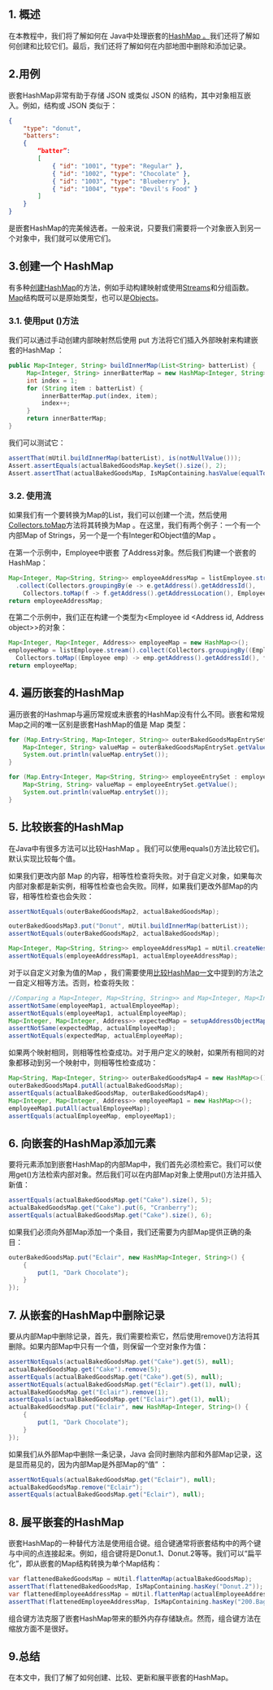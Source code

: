## 1. 概述

在本教程中，我们将了解如何在 Java中处理嵌套的[HashMap 。](https://www.baeldung.com/java-hashmap)我们还将了解如何创建和比较它们。最后，我们还将了解如何在内部地图中删除和添加记录。

## 2.用例

嵌套HashMap非常有助于存储 JSON 或类似 JSON 的结构，其中对象相互嵌入。例如，结构或 JSON 类似于：

```json
{
    "type": "donut",
    "batters":
    {
        “batter”:
        [
            { "id": "1001", "type": "Regular" },
            { "id": "1002", "type": "Chocolate" },
            { "id": "1003", "type": "Blueberry" },
            { "id": "1004", "type": "Devil's Food" }
        ]
    }
} 
```

是嵌套HashMap的完美候选者。一般来说，只要我们需要将一个对象嵌入到另一个对象中，我们就可以使用它们。

## 3.创建一个 HashMap

有多种[创建HashMap](https://www.baeldung.com/java-initialize-hashmap)的方法，例如手动构建映射或使用[Streams](https://www.baeldung.com/java-streams)和分组函数。[Map](https://www.baeldung.com/java-hashmap)结构既可以是原始类型，也可以是[Objects](https://www.baeldung.com/java-classes-objects)。

### 3.1. 使用put ()方法

我们可以通过手动创建内部映射然后使用 put 方法将它们插入外部映射来构建嵌套的HashMap ：

```java
public Map<Integer, String> buildInnerMap(List<String> batterList) {
     Map<Integer, String> innerBatterMap = new HashMap<Integer, String>();
     int index = 1;
     for (String item : batterList) {
         innerBatterMap.put(index, item);
         index++;
     }
     return innerBatterMap;
}

```

我们可以测试它：

```java
assertThat(mUtil.buildInnerMap(batterList), is(notNullValue()));
Assert.assertEquals(actualBakedGoodsMap.keySet().size(), 2);
Assert.assertThat(actualBakedGoodsMap, IsMapContaining.hasValue(equalTo(mUtil.buildInnerMap(batterList))));
```

### 3.2. 使用流

如果我们有一个要转换为Map的List，我们可以创建一个流，然后使用[Collectors.toMap](https://www.baeldung.com/java-collectors-tomap)方法将其转换为Map 。在这里，我们有两个例子：一个有一个内部Map of Strings，另一个是一个有Integer和Object值的Map 。

在第一个示例中，Employee中嵌套 了Address对象。然后我们构建一个嵌套的HashMap：

```java
Map<Integer, Map<String, String>> employeeAddressMap = listEmployee.stream()
  .collect(Collectors.groupingBy(e -> e.getAddress().getAddressId(),
    Collectors.toMap(f -> f.getAddress().getAddressLocation(), Employee::getEmployeeName)));
return employeeAddressMap;
```

在第二个示例中，我们正在构建一个类型为<Employee id <Address id, Address object>>的对象：

```java
Map<Integer, Map<Integer, Address>> employeeMap = new HashMap<>();
employeeMap = listEmployee.stream().collect(Collectors.groupingBy((Employee emp) -> emp.getEmployeeId(),
  Collectors.toMap((Employee emp) -> emp.getAddress().getAddressId(), fEmpObj -> fEmpObj.getAddress())));
return employeeMap;
```

## 4. 遍历嵌套的HashMap

遍历嵌套的Hashmap与遍历常规或未嵌套的HashMap没有什么不同。嵌套和常规Map之间的唯一区别是嵌套HashMap的值是 Map 类型：

```java
for (Map.Entry<String, Map<Integer, String>> outerBakedGoodsMapEntrySet : outerBakedGoodsMap.entrySet()) {
    Map<Integer, String> valueMap = outerBakedGoodsMapEntrySet.getValue();
    System.out.println(valueMap.entrySet());
}

for (Map.Entry<Integer, Map<String, String>> employeeEntrySet : employeeAddressMap.entrySet()) {
    Map<String, String> valueMap = employeeEntrySet.getValue();
    System.out.println(valueMap.entrySet());
}
```

## 5. 比较嵌套的HashMap

在Java中有很多方法可以比较HashMap 。我们可以使用equals()方法比较它们。默认实现比较每个值。

如果我们更改内部 Map 的内容，相等性检查将失败。对于自定义对象，如果每次内部对象都是新实例，相等性检查也会失败。同样，如果我们更改外部Map的内容，相等性检查也会失败：

```java
assertNotEquals(outerBakedGoodsMap2, actualBakedGoodsMap);

outerBakedGoodsMap3.put("Donut", mUtil.buildInnerMap(batterList));
assertNotEquals(outerBakedGoodsMap2, actualBakedGoodsMap);

Map<Integer, Map<String, String>> employeeAddressMap1 = mUtil.createNestedMapfromStream(listEmployee);
assertNotEquals(employeeAddressMap1, actualEmployeeAddressMap);
```

对于以自定义对象为值的Map ，我们需要使用[比较HashMap一文](https://www.baeldung.com/java-compare-hashmaps)中提到的方法之一自定义相等方法。否则，检查将失败：

```java
//Comparing a Map<Integer, Map<String, String>> and Map<Integer, Map<Integer, Address>> map
assertNotSame(employeeMap1, actualEmployeeMap);
assertNotEquals(employeeMap1, actualEmployeeMap);
Map<Integer, Map<Integer, Address>> expectedMap = setupAddressObjectMap();
assertNotSame(expectedMap, actualEmployeeMap);
assertNotEquals(expectedMap, actualEmployeeMap);
```

如果两个映射相同，则相等性检查成功。对于用户定义的映射，如果所有相同的对象都移动到另一个映射中，则相等性检查成功：

```java
Map<String, Map<Integer, String>> outerBakedGoodsMap4 = new HashMap<>();
outerBakedGoodsMap4.putAll(actualBakedGoodsMap);
assertEquals(actualBakedGoodsMap, outerBakedGoodsMap4);
Map<Integer, Map<Integer, Address>> employeeMap1 = new HashMap<>();
employeeMap1.putAll(actualEmployeeMap);
assertEquals(actualEmployeeMap, employeeMap1);
```

## 6. 向嵌套的HashMap添加元素

要将元素添加到嵌套HashMap的内部Map中，我们首先必须检索它。我们可以使用get()方法检索内部对象。然后我们可以在内部Map对象上使用put()方法并插入新值：

```java
assertEquals(actualBakedGoodsMap.get("Cake").size(), 5);
actualBakedGoodsMap.get("Cake").put(6, "Cranberry");
assertEquals(actualBakedGoodsMap.get("Cake").size(), 6);
```

如果我们必须向外部Map添加一个条目，我们还需要为内部Map提供正确的条目：

```java
outerBakedGoodsMap.put("Eclair", new HashMap<Integer, String>() {
    {
        put(1, "Dark Chocolate");
    }
});
```

## 7. 从嵌套的HashMap中删除记录

要从内部Map中删除记录，首先，我们需要检索它，然后使用remove()方法将其删除。如果内部Map中只有一个值，则保留一个空对象作为值：

```java
assertNotEquals(actualBakedGoodsMap.get("Cake").get(5), null);
actualBakedGoodsMap.get("Cake").remove(5);
assertEquals(actualBakedGoodsMap.get("Cake").get(5), null);
assertNotEquals(actualBakedGoodsMap.get("Eclair").get(1), null);
actualBakedGoodsMap.get("Eclair").remove(1);
assertEquals(actualBakedGoodsMap.get("Eclair").get(1), null);
actualBakedGoodsMap.put("Eclair", new HashMap<Integer, String>() {
    {
        put(1, "Dark Chocolate");
    }
});
```

如果我们从外部Map中删除一条记录，Java 会同时删除内部和外部Map记录，这是显而易见的，因为内部Map是外部Map的“值” ：

```java
assertNotEquals(actualBakedGoodsMap.get("Eclair"), null);
actualBakedGoodsMap.remove("Eclair");
assertEquals(actualBakedGoodsMap.get("Eclair"), null);
```

## 8. 展平嵌套的HashMap

嵌套HashMap的一种替代方法是使用组合键。组合键通常将嵌套结构中的两个键与中间的点连接起来。例如，组合键将是Donut.1、Donut.2等等。我们可以“扁平化”，即从嵌套的Map结构转换为单个Map结构：

```java
var flattenedBakedGoodsMap = mUtil.flattenMap(actualBakedGoodsMap);
assertThat(flattenedBakedGoodsMap, IsMapContaining.hasKey("Donut.2"));
var flattenedEmployeeAddressMap = mUtil.flattenMap(actualEmployeeAddressMap);
assertThat(flattenedEmployeeAddressMap, IsMapContaining.hasKey("200.Bag End"));
```

组合键方法克服了嵌套HashMap带来的额外内存存储缺点。然而，组合键方法在缩放方面不是很好。

## 9.总结

在本文中，我们了解了如何创建、比较、更新和展平嵌套的HashMap。
